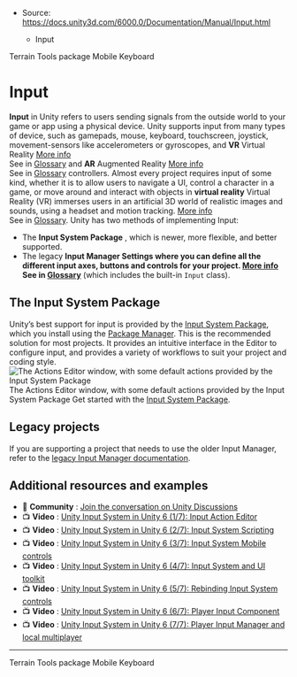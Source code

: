 * Source: https://docs.unity3d.com/6000.0/Documentation/Manual/Input.html

  * Input


[](https://docs.unity3d.com/6000.0/Documentation/Manual/TerrainTools.html)
Terrain Tools package
[](https://docs.unity3d.com/6000.0/Documentation/Manual/MobileKeyboard.html)
Mobile Keyboard
# Input
**Input** in Unity refers to users sending signals from the outside world to your game or app using a physical device.
Unity supports input from many types of device, such as gamepads, mouse, keyboard, touchscreen, joystick, movement-sensors like accelerometers or gyroscopes, and **VR** Virtual Reality [More info](https://docs.unity3d.com/6000.0/Documentation/Manual/VROverview.html)  
See in [Glossary](https://docs.unity3d.com/6000.0/Documentation/Manual/Glossary.html#VR) and **AR** Augmented Reality [More info](https://docs.unity3d.com/6000.0/Documentation/Manual/AROverview.html)  
See in [Glossary](https://docs.unity3d.com/6000.0/Documentation/Manual/Glossary.html#AR) controllers. Almost every project requires input of some kind, whether it is to allow users to navigate a UI, control a character in a game, or move around and interact with objects in **virtual reality** Virtual Reality (VR) immerses users in an artificial 3D world of realistic images and sounds, using a headset and motion tracking. [More info](https://docs.unity3d.com/6000.0/Documentation/Manual/VROverview.html)  
See in [Glossary](https://docs.unity3d.com/6000.0/Documentation/Manual/Glossary.html#VirtualReality).
Unity has two methods of implementing Input:
  * The **Input System Package** , which is newer, more flexible, and better supported.
  * The legacy ****Input Manager** Settings where you can define all the different input axes, buttons and controls for your project. [More info](https://docs.unity3d.com/6000.0/Documentation/Manual/class-InputManager.html)  
See in [Glossary](https://docs.unity3d.com/6000.0/Documentation/Manual/Glossary.html#InputManager)** (which includes the built-in `Input` class).


## The Input System Package
Unity’s best support for input is provided by the [Input System Package](https://docs.unity3d.com/Packages/com.unity.inputsystem@latest), which you install using the [Package Manager](https://docs.unity3d.com/6000.0/Documentation/Manual/Packages.html).
This is the recommended solution for most projects. It provides an intuitive interface in the Editor to configure input, and provides a variety of workflows to suit your project and coding style.
![The Actions Editor window, with some default actions provided by the Input System Package](https://docs.unity3d.com/6000.0/Documentation/uploads/Main/InputManagerActionsEditor.png) The Actions Editor window, with some default actions provided by the Input System Package
Get started with the [Input System Package](https://docs.unity3d.com/Packages/com.unity.inputsystem@latest).
## Legacy projects
If you are supporting a project that needs to use the older Input Manager, refer to the [legacy Input Manager documentation](https://docs.unity3d.com/6000.0/Documentation/Manual/InputLegacy.html).
## Additional resources and examples
  * 👥 **Community** : [Join the conversation on Unity Discussions](https://discussions.unity.com/lists/input)
  * 📺 **Video** : [Unity Input System in Unity 6 (1/7): Input Action Editor](https://youtu.be/TiTKAseu17A?list=PLX2vGYjWbI0RpLvO3B7aH-ObfcOifMD20)
  * 📺 **Video** : [Unity Input System in Unity 6 (2/7): Input System Scripting](https://youtu.be/Cd2Erk_bsRY?list=PLX2vGYjWbI0RpLvO3B7aH-ObfcOifMD20)
  * 📺 **Video** : [Unity Input System in Unity 6 (3/7): Input System Mobile controls](https://youtu.be/aI-r7ILNDug?list=PLX2vGYjWbI0RpLvO3B7aH-ObfcOifMD20)
  * 📺 **Video** : [Unity Input System in Unity 6 (4/7): Input System and UI toolkit](https://youtu.be/GdjP5pggaHw?list=PLX2vGYjWbI0RpLvO3B7aH-ObfcOifMD20)
  * 📺 **Video** : [Unity Input System in Unity 6 (5/7): Rebinding Input System controls](https://youtu.be/JfuqMaOiNPs?list=PLX2vGYjWbI0RpLvO3B7aH-ObfcOifMD20)
  * 📺 **Video** : [Unity Input System in Unity 6 (6/7): Player Input Component](https://youtu.be/beDfIBLfx4c?list=PLX2vGYjWbI0RpLvO3B7aH-ObfcOifMD20)
  * 📺 **Video** : [Unity Input System in Unity 6 (7/7): Player Input Manager and local multiplayer](https://youtu.be/lGxXQzE5Vu8?list=PLX2vGYjWbI0RpLvO3B7aH-ObfcOifMD20)


* * *
[](https://docs.unity3d.com/6000.0/Documentation/Manual/TerrainTools.html)
Terrain Tools package
[](https://docs.unity3d.com/6000.0/Documentation/Manual/MobileKeyboard.html)
Mobile Keyboard
